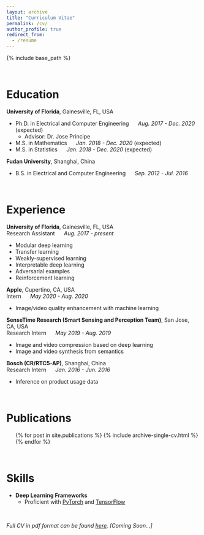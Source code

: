 ```yaml
---
layout: archive
title: "Curriculum Vitae"
permalink: /cv/
author_profile: true
redirect_from:
  - /resume
---
```


{% include base_path %}

<br/>

Education
======
**University of Florida**, Gainesville, FL, USA
* Ph.D. in Electrical and Computer Engineering &nbsp;&nbsp;&nbsp;&nbsp; *Aug. 2017 - Dec. 2020* (expected) 
    * Advisor: Dr. Jose Principe
* M.S. in Mathematics &nbsp;&nbsp;&nbsp;&nbsp; *Jan. 2018 - Dec. 2020* (expected)
* M.S. in Statistics &nbsp;&nbsp;&nbsp;&nbsp; *Jan. 2018 - Dec. 2020* (expected)
    
**Fudan University**, Shanghai, China
* B.S. in Electrical and Computer Engineering &nbsp;&nbsp;&nbsp;&nbsp; *Sep. 2012 - Jul. 2016* 

<br/>

Experience
======
**University of Florida**, Gainesville, FL, USA<br/>
Research Assistant &nbsp;&nbsp;&nbsp;&nbsp; *Aug. 2017 - present*

* Modular deep learning
* Transfer learning
* Weakly-supervised learning
* Interpretable deep learning
* Adversarial examples
* Reinforcement learning

**Apple**, Cupertino, CA, USA<br/>
Intern &nbsp;&nbsp;&nbsp;&nbsp; *May 2020 - Aug. 2020*

* Image/video quality enhancement with machine learning 

**SenseTime Research (Smart Sensing and Perception Team)**, San Jose, CA, USA<br/>
Research Intern &nbsp;&nbsp;&nbsp;&nbsp; *May 2019 - Aug. 2019*

* Image and video compression based on deep learning
* Image and video synthesis from semantics

**Bosch (CR/RTC5-AP)**, Shanghai, China<br/>
Research Intern &nbsp;&nbsp;&nbsp;&nbsp; *Jan. 2016 - Jun. 2016*

* Inference on product usage data

<br/>

Publications
======
  <ul>{% for post in site.publications %}
    {% include archive-single-cv.html %}
  {% endfor %}</ul>
  
<br/>

Skills
======
* **Deep Learning Frameworks** 
    * Proficient with [PyTorch](https://pytorch.org/) and [TensorFlow](https://www.tensorflow.org/)
    
<br/>

*Full CV in pdf format can be found [here](http://michaelshiyu.github.io/files/cv.pdf). [Coming Soon...]*
